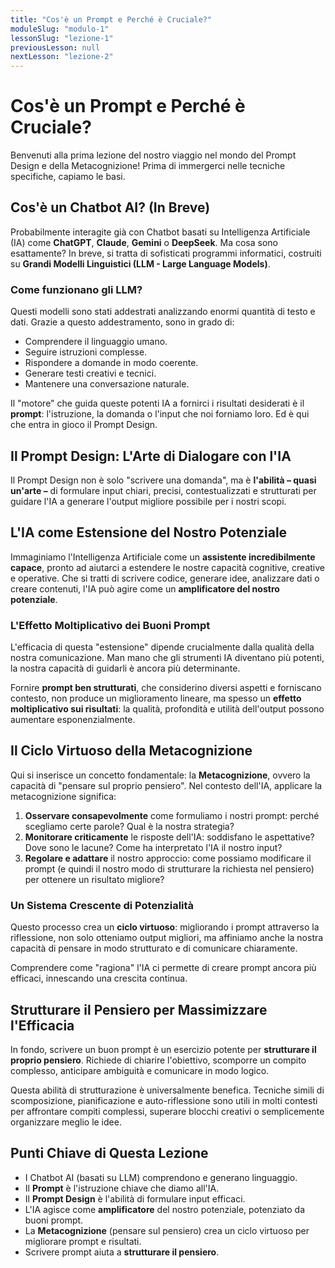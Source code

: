 ```yaml
---
title: "Cos'è un Prompt e Perché è Cruciale?"
moduleSlug: "modulo-1"
lessonSlug: "lezione-1"
previousLesson: null
nextLesson: "lezione-2"
---
```


# Cos'è un Prompt e Perché è Cruciale?

Benvenuti alla prima lezione del nostro viaggio nel mondo del Prompt Design e della Metacognizione! Prima di immergerci nelle tecniche specifiche, capiamo le basi.

## Cos'è un Chatbot AI? (In Breve)

Probabilmente interagite già con Chatbot basati su Intelligenza Artificiale (IA) come **ChatGPT**, **Claude**, **Gemini** o **DeepSeek**. Ma cosa sono esattamente? In breve, si tratta di sofisticati programmi informatici, costruiti su **Grandi Modelli Linguistici (LLM - Large Language Models)**.

### Come funzionano gli LLM?

Questi modelli sono stati addestrati analizzando enormi quantità di testo e dati. Grazie a questo addestramento, sono in grado di:

- Comprendere il linguaggio umano.
- Seguire istruzioni complesse.
- Rispondere a domande in modo coerente.
- Generare testi creativi e tecnici.
- Mantenere una conversazione naturale.

Il "motore" che guida queste potenti IA a fornirci i risultati desiderati è il **prompt**: l'istruzione, la domanda o l'input che noi forniamo loro. Ed è qui che entra in gioco il Prompt Design.

## Il Prompt Design: L'Arte di Dialogare con l'IA

Il Prompt Design non è solo "scrivere una domanda", ma è **l'abilità – quasi un'arte –** di formulare input chiari, precisi, contestualizzati e strutturati per guidare l'IA a generare l'output migliore possibile per i nostri scopi.

## L'IA come Estensione del Nostro Potenziale

Immaginiamo l'Intelligenza Artificiale come un **assistente incredibilmente capace**, pronto ad aiutarci a estendere le nostre capacità cognitive, creative e operative. Che si tratti di scrivere codice, generare idee, analizzare dati o creare contenuti, l'IA può agire come un **amplificatore del nostro potenziale**.

### L'Effetto Moltiplicativo dei Buoni Prompt

L'efficacia di questa "estensione" dipende crucialmente dalla qualità della nostra comunicazione. Man mano che gli strumenti IA diventano più potenti, la nostra capacità di guidarli è ancora più determinante.

Fornire **prompt ben strutturati**, che considerino diversi aspetti e forniscano contesto, non produce un miglioramento lineare, ma spesso un **effetto moltiplicativo sui risultati**: la qualità, profondità e utilità dell'output possono aumentare esponenzialmente.

## Il Ciclo Virtuoso della Metacognizione

Qui si inserisce un concetto fondamentale: la **Metacognizione**, ovvero la capacità di "pensare sul proprio pensiero". Nel contesto dell'IA, applicare la metacognizione significa:

1. **Osservare consapevolmente** come formuliamo i nostri prompt: perché scegliamo certe parole? Qual è la nostra strategia?
2. **Monitorare criticamente** le risposte dell'IA: soddisfano le aspettative? Dove sono le lacune? Come ha interpretato l'IA il nostro input?
3. **Regolare e adattare** il nostro approccio: come possiamo modificare il prompt (e quindi il nostro modo di strutturare la richiesta nel pensiero) per ottenere un risultato migliore?

### Un Sistema Crescente di Potenzialità

Questo processo crea un **ciclo virtuoso**: migliorando i prompt attraverso la riflessione, non solo otteniamo output migliori, ma affiniamo anche la nostra capacità di pensare in modo strutturato e di comunicare chiaramente.

Comprendere come "ragiona" l'IA ci permette di creare prompt ancora più efficaci, innescando una crescita continua.

## Strutturare il Pensiero per Massimizzare l'Efficacia

In fondo, scrivere un buon prompt è un esercizio potente per **strutturare il proprio pensiero**. Richiede di chiarire l'obiettivo, scomporre un compito complesso, anticipare ambiguità e comunicare in modo logico.

Questa abilità di strutturazione è universalmente benefica. Tecniche simili di scomposizione, pianificazione e auto-riflessione sono utili in molti contesti per affrontare compiti complessi, superare blocchi creativi o semplicemente organizzare meglio le idee.

## Punti Chiave di Questa Lezione

- I Chatbot AI (basati su LLM) comprendono e generano linguaggio.
- Il **Prompt** è l'istruzione chiave che diamo all'IA.
- Il **Prompt Design** è l'abilità di formulare input efficaci.
- L'IA agisce come **amplificatore** del nostro potenziale, potenziato da buoni prompt.
- La **Metacognizione** (pensare sul pensiero) crea un ciclo virtuoso per migliorare prompt e risultati.
- Scrivere prompt aiuta a **strutturare il pensiero**.
